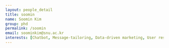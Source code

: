 ```yaml
---
layout: people_detail
title: soomin
name: Soomin Kim
group: phd
permalink: /soomin
email: soominkim@snu.ac.kr
interests: [Chatbot, Message-tailoring, Data-driven marketing, User research]
---
```

